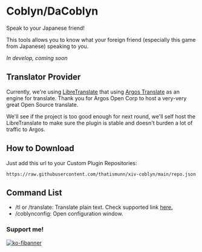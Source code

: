 # Coblyn/DaCoblyn
Speak to your Japanese friend!

This tools allows you to know what your foreign friend (especially this game from Japanese) speaking to you.

*In develop, coming soon*

## Translator Provider
Currently, we're using [LibreTranslate](https://github.com/LibreTranslate/LibreTranslate) that using [Argos Translate](https://github.com/argosopentech/argos-translate) as an engine for translate. Thank you for Argos Open Corp to host a very-very great Open Source translate.

We'll see if the project is too good enough for next round, we'll self host the LibreTranslate to make sure the plugin is stable and doesn't burden a lot of traffic to Argos.

## How to Download
Just add this url to your Custom Plugin Repositories:
```
https://raw.githubusercontent.com/thatismunn/xiv-coblyn/main/repo.json
```

## Command List
- /tl or /translate: Translate plain text. Check supported link [here.](https://translate.argosopentech.com/languages)
- /coblynconfig: Open configuration window.

### Support me!
[![ko-fibanner](https://uploads-ssl.webflow.com/5c14e387dab576fe667689cf/61e11d5cf697cee7ca5b65d9_Button-p-800.png)](https://ko-fi.com/thatismunn)
